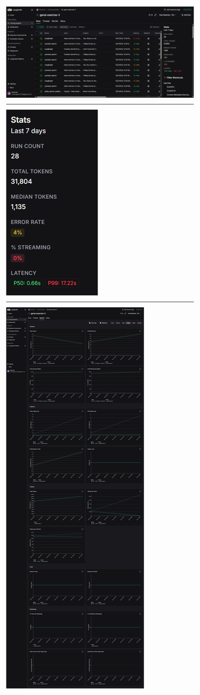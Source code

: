 ![Traces](Screenshot_10-2-2025_0379_smith.langchain.com.jpeg "Traces")

----

![Tokens](Screenshot_10-2-2025_04729_smith.langchain.com.jpeg "Tokens")

----

![Monitoring](screencapture-smith-langchain-o-40c40ac1-7df3-482e-8cbb-6736ce66429d-projects-p-da4dac1e-5f1a-42a0-9920-e4d2ad0862af-2025-02-10-00_51_01.png "Monitoring")
